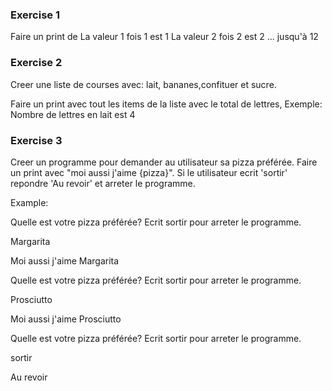 ### Exercise 1
Faire un print de
La valeur 1 fois 1 est 1
La valeur 2 fois 2 est 2
... jusqu'à 12


### Exercise 2
Creer une liste de courses avec: lait, bananes,confituer et sucre.

Faire un print avec tout les items de la liste avec le total de lettres,
Exemple: Nombre de lettres en lait est 4


### Exercise 3
 Creer un programme pour demander au utilisateur sa pizza préférée.
 Faire un print avec "moi aussi j'aime {pizza}". 
 Si le utilisateur ecrit 'sortir' repondre 'Au revoir' et arreter le programme.
 
 Example:
 
 Quelle est votre pizza préférée? Ecrit sortir pour arreter le programme.
 
 Margarita
 
 Moi aussi j'aime Margarita
 
 Quelle est votre pizza préférée? Ecrit sortir pour arreter le programme.
 
 Prosciutto
 
 Moi aussi j'aime Prosciutto
 
 Quelle est votre pizza préférée? Ecrit sortir pour arreter le programme.
 
 sortir
 
 Au revoir
